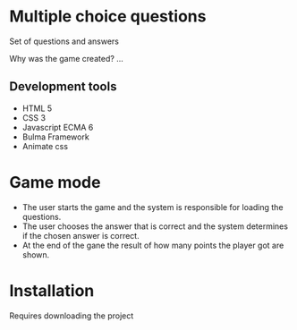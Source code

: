 # Multiple choice questions
Set of questions and answers

Why was the game created?
...

## Development tools

- HTML 5
- CSS 3
- Javascript ECMA 6
- Bulma Framework
- Animate css

# Game mode

- The user starts the game and the system is responsible
for loading the questions.
- The user chooses the answer that is correct and the system determines if the chosen answer is correct.
- At the end of the gane the result of how many points the player got are shown.

# Installation

Requires downloading the project
